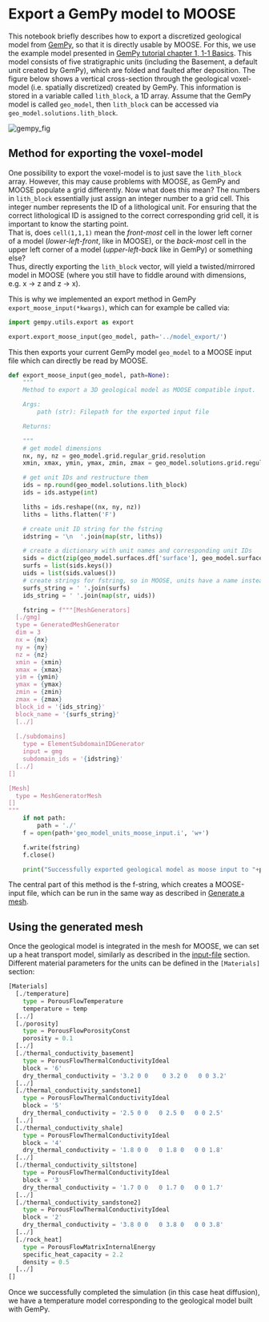# Export a GemPy model to MOOSE

This notebook briefly describes how to export a discretized geological model from [GemPy](https://github.com/cgre-aachen/gempy), so that it is directly usable by MOOSE. For this, we use the example model presented in [GemPy tutorial chapter 1, 1-1 Basics](https://nbviewer.jupyter.org/github/cgre-aachen/gempy/blob/master/notebooks/tutorials/ch1-1_Basics.ipynb). This model consists of five stratigraphic units (including the Basement, a default unit created by GemPy), which are folded and faulted after deposition.
The figure below shows a vertical cross-section through the geological voxel-model (i.e. spatially discretized) created by GemPy. This information is stored in a variable called `lith_block`, a 1D array. Assume that the GemPy model is called `geo_model`, then `lith_block` can be accessed via `geo_model.solutions.lith_block`.  

![gempy_fig]()

## Method for exporting the voxel-model  

One possibility to export the voxel-model is to just save the `lith_block` array. However, this may cause problems with MOOSE, as GemPy and MOOSE populate a grid differently. Now what does this mean? The numbers in `lith_block` essentially just assign an integer number to a grid cell. This integer number represents the ID of a lithological unit. For ensuring that the correct lithological ID is assigned to the correct corresponding grid cell, it is important to know the starting point.  
That is, does `cell(1,1,1)` mean the _front-most_ cell in the lower left corner of a model (_lower-left-front_, like in MOOSE), or the _back-most_ cell in the upper left corner of a model (_upper-left-back_ like in GemPy) or something else?  
Thus, directly exporting the `lith_block` vector, will yield a twisted/mirrored model in MOOSE (where you still have to fiddle around with dimensions, e.g. x -> z and z -> x).  

This is why we implemented an export method in GemPy `export_moose_input(*kwargs)`, which can for example be called via:  

```python  
import gempy.utils.export as export  

export.export_moose_input(geo_model, path='../model_export/')
```

This then exports your current GemPy model `geo_model` to a MOOSE input file which can directly be read by MOOSE.  

```python
def export_moose_input(geo_model, path=None):
    """
    Method to export a 3D geological model as MOOSE compatible input.

    Args:
        path (str): Filepath for the exported input file

    Returns:

    """
    # get model dimensions
    nx, ny, nz = geo_model.grid.regular_grid.resolution
    xmin, xmax, ymin, ymax, zmin, zmax = geo_model.solutions.grid.regular_grid.extent

    # get unit IDs and restructure them
    ids = np.round(geo_model.solutions.lith_block)
    ids = ids.astype(int)

    liths = ids.reshape((nx, ny, nz))
    liths = liths.flatten('F')

    # create unit ID string for the fstring
    idstring = '\n  '.join(map(str, liths))

    # create a dictionary with unit names and corresponding unit IDs
    sids = dict(zip(geo_model.surfaces.df['surface'], geo_model.surfaces.df['id']))
    surfs = list(sids.keys())
    uids = list(sids.values())
    # create strings for fstring, so in MOOSE, units have a name instead of an ID
    surfs_string = ' '.join(surfs)
    ids_string = ' '.join(map(str, uids))

    fstring = f"""[MeshGenerators]
  [./gmg]
  type = GeneratedMeshGenerator
  dim = 3
  nx = {nx}
  ny = {ny}
  nz = {nz}
  xmin = {xmin}
  xmax = {xmax}
  yim = {ymin}
  ymax = {ymax}
  zmin = {zmin}
  zmax = {zmax}
  block_id = '{ids_string}'
  block_name = '{surfs_string}'
  [../]
  
  [./subdomains]
    type = ElementSubdomainIDGenerator
    input = gmg
    subdomain_ids = '{idstring}'
  [../]
[]

[Mesh]
  type = MeshGeneratorMesh
[]
"""
    if not path:
        path = './'
    f = open(path+'geo_model_units_moose_input.i', 'w+')

    f.write(fstring)
    f.close()

    print("Successfully exported geological model as moose input to "+path)
```

The central part of this method is the f-string, which creates a MOOSE-input file, which can be run in the same way as described in [Generate a mesh](https://github.com/Japhiolite/a-Moose-and-you/blob/master/content/makemesh.md).  

## Using the generated mesh  

Once the geological model is integrated in the mesh for MOOSE, we can set up a heat transport model, similarly as described in the [input-file](https://github.com/Japhiolite/a-Moose-and-you/blob/master/content/inputfiles.md) section. Different material parameters for the units can be defined in the `[Materials]` section:  

```python
[Materials]
  [./temperature]
    type = PorousFlowTemperature
    temperature = temp
  [../]
  [./porosity]
    type = PorousFlowPorosityConst
    porosity = 0.1
  [../]
  [./thermal_conductivity_basement]
    type = PorousFlowThermalConductivityIdeal
    block = '6'
    dry_thermal_conductivity = '3.2 0 0    0 3.2 0   0 0 3.2'
  [../]
  [./thermal_conductivity_sandstone1]
    type = PorousFlowThermalConductivityIdeal
    block = '5'
    dry_thermal_conductivity = '2.5 0 0   0 2.5 0   0 0 2.5'
  [../]
  [./thermal_conductivity_shale]
    type = PorousFlowThermalConductivityIdeal
    block = '4'
    dry_thermal_conductivity = '1.8 0 0   0 1.8 0   0 0 1.8'
  [../]
  [./thermal_conductivity_siltstone]
    type = PorousFlowThermalConductivityIdeal
    block = '3'
    dry_thermal_conductivity = '1.7 0 0   0 1.7 0   0 0 1.7'
  [../]
  [./thermal_conductivity_sandstone2]
    type = PorousFlowThermalConductivityIdeal
    block = '2'
    dry_thermal_conductivity = '3.8 0 0   0 3.8 0   0 0 3.8'
  [../]
  [./rock_heat]
    type = PorousFlowMatrixInternalEnergy
    specific_heat_capacity = 2.2
    density = 0.5
  [../]
[]
```

Once we successfully completed the simulation (in this case heat diffusion), we have a temperature model corresponding to the geological model built with GemPy.
